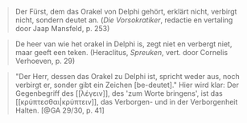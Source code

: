 > Der Fürst, dem das Orakel von Delphi gehört, erklärt nicht, verbirgt nicht, sondern deutet an. (_Die Vorsokratiker_, redactie en vertaling door Jaap Mansfeld, p. 253)

> De heer van wie het orakel in Delphi is, zegt niet en verbergt niet, maar geeft een teken. (Heraclitus, _Spreuken_, vert. door Cornelis Verhoeven, p. 29)

> "Der Herr, dessen das Orakel zu Delphi ist, spricht weder aus, noch verbirgt er, sonder gibt ein Zeichen \[be-deutet\]." Hier wird klar: Der Gegenbegriff des [[λέγειν]], des 'zum Worte bringens', ist das [[κρύπτεσθαι|κρύπτειν]], das Verborgen- und in der Verborgenheit Halten. [@GA 29/30, p. 41]